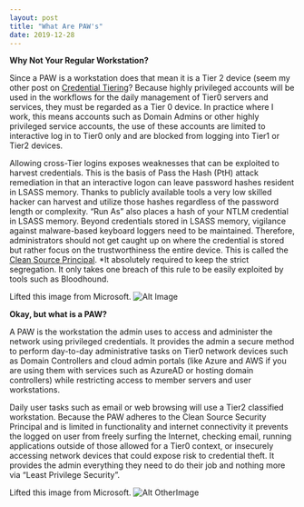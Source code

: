 ```yaml
---
layout: post
title: "What Are PAW's"
date: 2019-12-28
---
```


**Why Not Your Regular Workstation?**

Since a PAW is a workstation does that mean it is a Tier 2 device (seem my other post on [Credential Tiering](https://soccershoe.github.io/JustAnotherAdmin/blog/2020/01/07/CredentialTiering)?  Because highly privileged accounts will be used in the workflows for the daily management of Tier0 servers and services, they must be regarded as a Tier 0 device.  In practice where I work, this means accounts such as Domain Admins or other highly privileged service accounts, the use of these accounts are limited to interactive log in to Tier0 only and are blocked from logging into Tier1 or Tier2 devices.  

Allowing cross-Tier logins exposes weaknesses that can be exploited to harvest credentials.  This is the basis of Pass the Hash (PtH) attack remediation in that an interactive logon can leave password hashes resident in LSASS memory.  Thanks to publicly available tools a very low skilled hacker can harvest and utilize those hashes regardless of the password length or complexity.  “Run As” also places a hash of your NTLM credential in LSASS memory.  Beyond credentials stored in LSASS memory, vigilance against malware-based keyboard loggers need to be maintained.  Therefore, administrators should not get caught up on where the credential is stored but rather focus on the trustworthiness the entire device. This is called the [Clean Source Principal](https://docs.microsoft.com/en-us/windows-server/identity/securing-privileged-access/securing-privileged-access-reference-material).
*It absolutely required to keep the strict segregation.  It only takes one breach of this rule to be easily exploited by tools such as Bloodhound.

Lifted this image from Microsoft. ![Alt Image](https://docs.microsoft.com/en-us/windows-server/identity/media/privileged-access-workstations/pawfig2.jpg)

**Okay, but what is a PAW?**

A PAW is the workstation the admin uses to access and administer the network using privileged credentials. It provides the admin a secure method to perform day-to-day administrative tasks on Tier0 network devices such as Domain Controllers and cloud admin portals (like Azure and AWS if you are using them with services such as AzureAD or hosting domain controllers) while restricting access to member servers and user workstations.  

Daily user tasks such as email or web browsing will use a Tier2 classified workstation. Because the PAW adheres to the Clean Source Security Principal and is limited in functionality and internet connectivity it prevents the logged on user from freely surfing the Internet, checking email, running applications outside of those allowed for a Tier0 context, or insecurely accessing network devices that could expose risk to credential theft. It provides the admin everything they need to do their job and nothing more via “Least Privilege Security”.

Lifted this image from Microsoft. ![Alt OtherImage](https://msdnshared.blob.core.windows.net/media/2017/10/PAW-Overview.jpg)